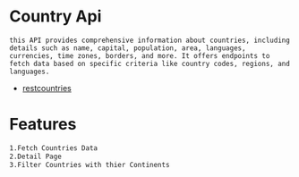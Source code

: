 # Country Api

``this API provides comprehensive information about countries, including details such as name, capital, population, area, languages, currencies, time zones, borders, and more. It offers endpoints to fetch data based on specific criteria like country codes, regions, and languages.``

- [restcountries](https://restcountries.com/)

# Features

````markdown
1.Fetch Countries Data
2.Detail Page
3.Filter Countries with thier Continents
````
